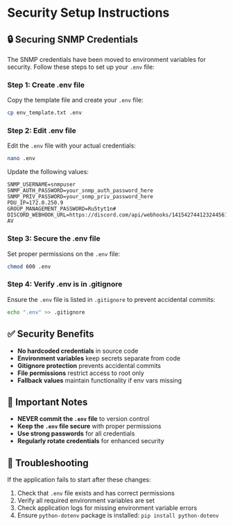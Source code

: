 # Security Setup Instructions

## 🔒 Securing SNMP Credentials

The SNMP credentials have been moved to environment variables for security. Follow these steps to set up your `.env` file:

### Step 1: Create .env file
Copy the template file and create your `.env` file:

```bash
cp env_template.txt .env
```

### Step 2: Edit .env file
Edit the `.env` file with your actual credentials:

```bash
nano .env
```

Update the following values:
```
SNMP_USERNAME=snmpuser
SNMP_AUTH_PASSWORD=your_snmp_auth_password_here
SNMP_PRIV_PASSWORD=your_snmp_priv_password_here
PDU_IP=172.0.250.9
GROUP_MANAGEMENT_PASSWORD=Ru5tyt1n#
DISCORD_WEBHOOK_URL=https://discord.com/api/webhooks/1415427441232445615/oxSfBtlj6duPjJKMnZdvF15ADJg_SN1OCOn34j0_Ut8kmCiNLHLKjVEO1ZUVbf8oz-AV
```

### Step 3: Secure the .env file
Set proper permissions on the `.env` file:

```bash
chmod 600 .env
```

### Step 4: Verify .env is in .gitignore
Ensure the `.env` file is listed in `.gitignore` to prevent accidental commits:

```bash
echo ".env" >> .gitignore
```

## ✅ Security Benefits

- **No hardcoded credentials** in source code
- **Environment variables** keep secrets separate from code
- **Gitignore protection** prevents accidental commits
- **File permissions** restrict access to root only
- **Fallback values** maintain functionality if env vars missing

## 🚨 Important Notes

- **NEVER commit the `.env` file** to version control
- **Keep the `.env` file secure** with proper permissions
- **Use strong passwords** for all credentials
- **Regularly rotate credentials** for enhanced security

## 🔧 Troubleshooting

If the application fails to start after these changes:

1. Check that `.env` file exists and has correct permissions
2. Verify all required environment variables are set
3. Check application logs for missing environment variable errors
4. Ensure `python-dotenv` package is installed: `pip install python-dotenv`
